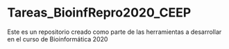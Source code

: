 # Tareas_BioinfRepro2020_CEEP
Este es un repositorio creado como parte de las herramientas a desarrollar en el curso de Bioinformática  2020
